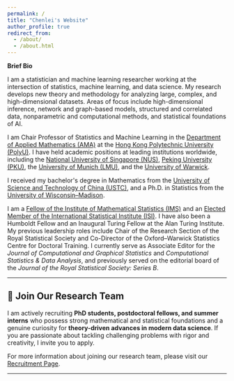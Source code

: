 ```yaml
---
permalink: /
title: "Chenlei's Website"
author_profile: true
redirect_from: 
  - /about/
  - /about.html
---
```


**Brief Bio**

I am a statistician and machine learning researcher working at the intersection of statistics, machine learning, and data science. My research develops new theory and methodology for analyzing large, complex, and high-dimensional datasets. Areas of focus include high-dimensional inference, network and graph-based models, structured and correlated data, nonparametric and computational methods, and statistical foundations of AI.

I am Chair Professor of Statistics and Machine Learning in the [Department of Applied Mathematics (AMA)](https://www.polyu.edu.hk/ama/) at the [Hong Kong Polytechnic University (PolyU)](https://www.polyu.edu.hk/). I have held academic positions at leading institutions worldwide, including the [National University of Singapore (NUS)](https://www.nus.edu.sg/), [Peking University (PKU)](https://www.pku.edu.cn/), the [University of Munich (LMU)](https://www.en.uni-muenchen.de/), and the [University of Warwick](https://warwick.ac.uk/).  

I received my bachelor's degree in Mathematics from the [University of Science and Technology of China (USTC)](https://math.ustc.edu.cn/), and a Ph.D. in Statistics from the [University of Wisconsin–Madison](https://stat.wisc.edu/).  

I am a [Fellow of the Institute of Mathematical Statistics (IMS)](https://imstat.org/) and an [Elected Member of the International Statistical Institute (ISI)](https://isi-web.org/). I have also been a Humboldt Fellow and an Inaugural Turing Fellow at the Alan Turing Institute. My previous leadership roles include Chair of the Research Section of the Royal Statistical Society and Co-Director of the Oxford–Warwick Statistics Centre for Doctoral Training. I currently serve as Associate Editor for the *Journal of Computational and Graphical Statistics* and *Computational Statistics & Data Analysis*, and previously served on the editorial board of the *Journal of the Royal Statistical Society: Series B*. 

---

## 🚀 Join Our Research Team

I am actively recruiting **PhD students, postdoctoral fellows, and summer interns** who possess strong mathematical and statistical foundations and a genuine curiosity for **theory-driven advances in modern data science**. If you are passionate about tackling challenging problems with rigor and creativity, I invite you to apply.

For more information about joining our research team, please visit our [Recruitment Page](/recruitment/).

---
